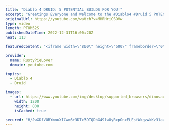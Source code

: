 ```yaml
---
title: "Diablo 4 DRUID: 5 POTENTIAL BUILDS FOR YOU!"
excerpt: "Greetings Everyone and Welcome to the #Diablo4 #Druid 5 POTENTIAL BUILDS VIDEO! Where we discuss 5 potential builds ..."
originalUrl: https://youtube.com/watch?v=MHRHriCSOVw
type: video
length: PT8M52S
publishedDateTime: 2022-12-31T16:00:20Z
heat: 113

featuredContent: "<iframe width=\"800\" height=\"500\" frameborder=\"0\" src=\"https://www.youtube.com/embed/MHRHriCSOVw\" allow=\"accelerometer; autoplay; encrypted-media; gyroscope; picture-in-picture\" allowfullscreen></iframe>"

provider:
  name: RustyPieLover
  domain: youtube.com

topics:
  - Diablo 4
  - Druid

images:
  - url: https://www.youtube.com/img/desktop/supported_browsers/dinosaur.png
    width: 1200
    height: 800
    isCached: true

secured: "H/JwXDfVORYmouXICwm6+3DTx3DTQDhG49lwUyRxpOnxELEsfWkgzwkKz31aaIrt3AvqIteoye4ZNuXuWlptnZxsMkbpIyE8Tq/Fyx/43TzzNkmzqGABw4AXVJxpxjCBTMsSrkViFborsOo6OERRNyDn8iZjW8O3Uf583qCK5gSPGnirFphSUzC/9uuVlKgGOpMb1WVBAUNjkDW+ouDlvdIYgG/7UTyXc04g6p3BcnyFL+PyyjpXmYa2BKFHOt+8VW//wNHhfgdeG29EL1j5PibMjXXJN6EN4kX3w9yfK34kmwZcxxbxvaXlwRUMvYwWEGQjjThkceXcKieh+A0pnySku1h1LnHBgVnpczxGuNsLCeCRc1/jfPXaHAq4QnlW2uuy6KUKYuOKDoo7v+DSBSSBUByYkkIuTbm3jruxuzU=;g/kfacV6MNpQJb6qND1Akg=="
---
```


